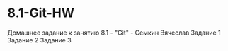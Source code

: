 # 8.1-Git-HW
Домашнее задание к занятию 8.1 - "Git" - Семкин Вячеслав
Задание 1
Задание 2
Задание 3


